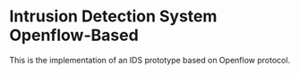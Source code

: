 Intrusion Detection System Openflow-Based
=============

This is the implementation of an IDS prototype based on Openflow protocol.


